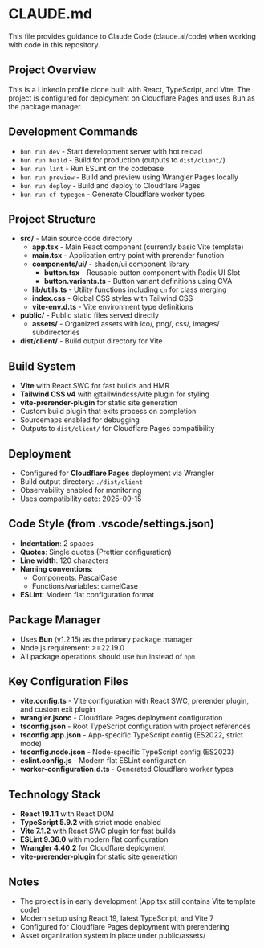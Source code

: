 # CLAUDE.md

This file provides guidance to Claude Code (claude.ai/code) when working with code in this repository.

## Project Overview

This is a LinkedIn profile clone built with React, TypeScript, and Vite. The project is configured for deployment on Cloudflare Pages and uses Bun as the package manager.

## Development Commands

- `bun run dev` - Start development server with hot reload
- `bun run build` - Build for production (outputs to `dist/client/`)
- `bun run lint` - Run ESLint on the codebase
- `bun run preview` - Build and preview using Wrangler Pages locally
- `bun run deploy` - Build and deploy to Cloudflare Pages
- `bun run cf-typegen` - Generate Cloudflare worker types

## Project Structure

- **src/** - Main source code directory
  - **app.tsx** - Main React component (currently basic Vite template)
  - **main.tsx** - Application entry point with prerender function
  - **components/ui/** - shadcn/ui component library
    - **button.tsx** - Reusable button component with Radix UI Slot
    - **button.variants.ts** - Button variant definitions using CVA
  - **lib/utils.ts** - Utility functions including `cn` for class merging
  - **index.css** - Global CSS styles with Tailwind CSS
  - **vite-env.d.ts** - Vite environment type definitions
- **public/** - Public static files served directly
  - **assets/** - Organized assets with ico/, png/, css/, images/ subdirectories
- **dist/client/** - Build output directory for Vite

## Build System

- **Vite** with React SWC for fast builds and HMR
- **Tailwind CSS v4** with @tailwindcss/vite plugin for styling
- **vite-prerender-plugin** for static site generation
- Custom build plugin that exits process on completion
- Sourcemaps enabled for debugging
- Outputs to `dist/client/` for Cloudflare Pages compatibility

## Deployment

- Configured for **Cloudflare Pages** deployment via Wrangler
- Build output directory: `./dist/client`
- Observability enabled for monitoring
- Uses compatibility date: 2025-09-15

## Code Style (from .vscode/settings.json)

- **Indentation**: 2 spaces
- **Quotes**: Single quotes (Prettier configuration)
- **Line width**: 120 characters
- **Naming conventions**:
  - Components: PascalCase
  - Functions/variables: camelCase
- **ESLint**: Modern flat configuration format

## Package Manager

- Uses **Bun** (v1.2.15) as the primary package manager
- Node.js requirement: >=22.19.0
- All package operations should use `bun` instead of `npm`

## Key Configuration Files

- **vite.config.ts** - Vite configuration with React SWC, prerender plugin, and custom exit plugin
- **wrangler.jsonc** - Cloudflare Pages deployment configuration
- **tsconfig.json** - Root TypeScript configuration with project references
- **tsconfig.app.json** - App-specific TypeScript config (ES2022, strict mode)
- **tsconfig.node.json** - Node-specific TypeScript config (ES2023)
- **eslint.config.js** - Modern flat ESLint configuration
- **worker-configuration.d.ts** - Generated Cloudflare worker types

## Technology Stack

- **React 19.1.1** with React DOM
- **TypeScript 5.9.2** with strict mode enabled
- **Vite 7.1.2** with React SWC plugin for fast builds
- **ESLint 9.36.0** with modern flat configuration
- **Wrangler 4.40.2** for Cloudflare deployment
- **vite-prerender-plugin** for static site generation

## Notes

- The project is in early development (App.tsx still contains Vite template code)
- Modern setup using React 19, latest TypeScript, and Vite 7
- Configured for Cloudflare Pages deployment with prerendering
- Asset organization system in place under public/assets/
